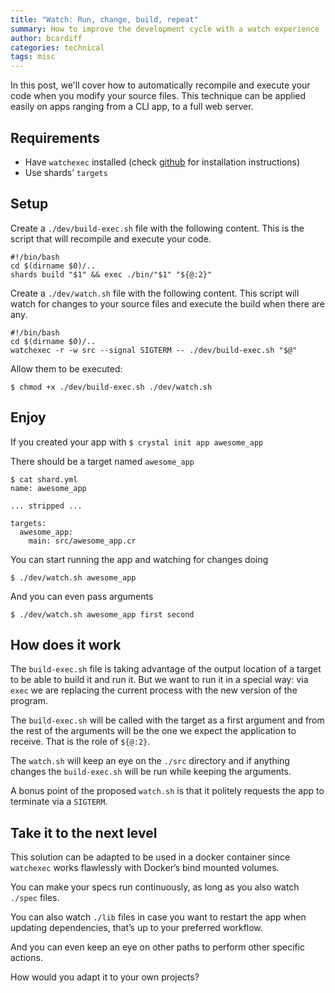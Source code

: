 ```yaml
---
title: "Watch: Run, change, build, repeat"
summary: How to improve the development cycle with a watch experience
author: bcardiff
categories: technical
tags: misc
---
```


In this post, we'll cover how to automatically recompile and execute your code when you modify your source files. This technique can be applied easily on apps ranging from a CLI app, to a full web server.

## Requirements

- Have `watchexec` installed (check [github](https://github.com/watchexec/watchexec) for installation instructions)
- Use shards’ `targets`

## Setup

Create a `./dev/build-exec.sh` file with the following content. This is the script that will recompile and execute your code.

```shell
#!/bin/bash
cd $(dirname $0)/..
shards build "$1" && exec ./bin/"$1" "${@:2}"
```

Create a `./dev/watch.sh` file with the following content. This script will watch for changes to your source files and execute the build when there are any.

```shell
#!/bin/bash
cd $(dirname $0)/..
watchexec -r -w src --signal SIGTERM -- ./dev/build-exec.sh "$@"
```

Allow them to be executed:

```shell
$ chmod +x ./dev/build-exec.sh ./dev/watch.sh
```

## Enjoy

If you created your app with `$ crystal init app awesome_app`

There should be a target named `awesome_app`

```shell
$ cat shard.yml
name: awesome_app

... stripped ...

targets:
  awesome_app:
    main: src/awesome_app.cr
```

You can start running the app and watching for changes doing

```shell
$ ./dev/watch.sh awesome_app
```

And you can even pass arguments

```shell
$ ./dev/watch.sh awesome_app first second
```

## How does it work

The `build-exec.sh` file is taking advantage of the output location of a target to be able to build it and run it. But we want to run it in a special way: via `exec` we are replacing the current process with the new version of the program.

The `build-exec.sh` will be called with the target as a first argument and from the rest of the arguments will be the one we expect the application to receive. That is the role of `${@:2}`.

The `watch.sh` will keep an eye on the `./src` directory and if anything changes the `build-exec.sh` will be run while keeping the arguments.

A bonus point of the proposed `watch.sh` is that it politely requests the app to terminate via a `SIGTERM`.

## Take it to the next level

This solution can be adapted to be used in a docker container since `watchexec` works flawlessly with Docker’s bind mounted volumes.

You can make your specs run continuously, as long as you also watch `./spec` files.

You can also watch `./lib` files in case you want to restart the app when updating dependencies, that’s up to your preferred workflow.

And you can even keep an eye on other paths to perform other specific actions.

How would you adapt it to your own projects?

